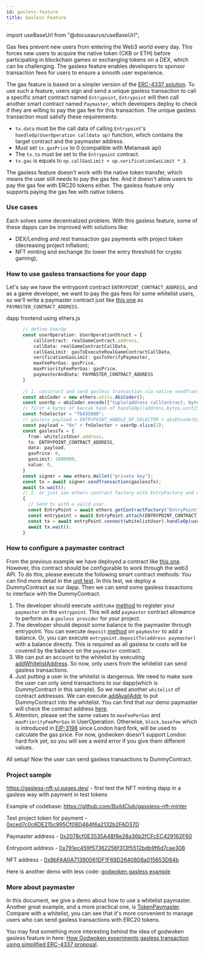 ```yaml
---
id: gasless-feature
title: Gasless Feature
---
```


import useBaseUrl from "@docusaurus/useBaseUrl";

Gas fees prevent new users from entering the Web3 world every day. This forces new users to acquire the native token (CKB or ETH) before participating in blockchain games or exchanging tokens on a DEX, which can be challenging. The gasless feature enables developers to sponsor transaction fees for users to ensure a smooth user experience.

The gas feature is based on a simpler version of the [ERC-4337 solution](https://eips.ethereum.org/EIPS/eip-4337). To use such a feature, users sign and send a unique gasless transaction to call a specific smart contract named `Entrypoint`, `Entrypoint` will then call another smart contract named `Paymaster`, which developers deploy to check if they are willing to pay the gas fee for this transaction. The unique gasless transaction must satisfy these requirements:

- `tx.data` must be the call data of calling `Entrypoint`'s `handleOp(UserOperation calldata op)` function, which contains the target contract and the paymaster address.
- Must set `tx.gasPrice` to 0 (compatible with Metamask api)
- The `tx.to` must be set to the `Entrypoint` contract.
- `tx.gas` is equals to `op.callGasLimit + op.verificationGasLimit * 3`.

The gasless feature doesn't work with the native token transfer, which means the user still needs to pay the gas fee. And it doesn't allow users to pay the gas fee with ERC20 tokens either. The gasless feature only supports paying the gas fee with native tokens.

### Use cases

Each solves some decentralized problem. With this gasless feature, some of these dapps can be improved with solutions like:
 - DEX/Lending and rest transaction gas payments with project token (decreasing project inflation);
 - NFT minting and exchange (to lower the entry threshold for crypto gaming);


### How to use gasless transactions for your dapp

Let's say we have the entrypoint contract `ENTRYPOINT_CONTRACT_ADDRESS`, and as a game developer, we want to pay the gas fees for some whitelist users, so we'll write a paymaster contract just like [this one](https://github.com/godwokenrises/account-abstraction/blob/gw-gasless/contracts/samples/GaslessDemoPaymaster.sol) as `PAYMASTER_CONTRACT_ADDRESS`.

dapp frontend using ethers.js

```ts
      // define UserOp
      const userOperation: UserOperationStruct = {
          callContract: realGameContract.address,
          callData: realGameContractCallData,
          callGasLimit: gasToExecuteRealGameContractCallData,
          verificationGasLimit: gasToVerifyPaymaster,
          maxFeePerGas: gasPrice,
          maxPriorityFeePerGas: gasPrice,
          paymasterAndData: PAYMASTER_CONTRACT_ADDRESS 
      }
      
      // 1. construct and send gasless transaction via native sendTransaction
      const abiCoder = new ethers.utils.AbiCoder();
      const userOp = abiCoder.encode(["tuple(address callContract, bytes callData, uint256 callGasLimit, uint256 verificationGasLimit, uint256 maxFeePerGas, uint256 maxPriorityFeePerGas, bytes paymasterAndData) UserOperation"], [userOperation]);
      // first 4 bytes of keccak hash of handleOp((address,bytes,uint256,uint256,uint256,uint256,bytes))
      const fnSelector = "fb4350d8";
      // gasless payload = ENTRYPOINT_HANDLE_OP_SELECTOR + abiEncode(UserOperation)
      const payload = "0x" + fnSelector + userOp.slice(2);
      const gaslessTx = {
        from: whitelistUser.address,
        to: ENTRYPOINT_CONTRACT_ADDRESS,
        data: payload,
        gasPrice: 0,
        gasLimit: 1000000,
        value: 0,
      }
      const signer = new ethers.Wallet("private key");
      const tx = await signer.sendTransaction(gaslessTx);
      await tx.wait();
      // 2. or just use ethers contract factory with EntryFactory and call it directly
      {
        // Send tx with a valid user.
        const EntryPoint = await ethers.getContractFactory("EntryPoint");
        const entrypoint = await EntryPoint.attach(ENTRYPOINT_CONTRACT_ADDRESS);
        const tx = await entryPoint.connect(whitelistUser).handleOp(userOp, {gasLimit: 100000, gasPrice: 0});
        await tx.wait();
      }
```

### How to configure a paymaster contract

From the previous example we have deployed a contract like [this one](https://github.com/godwokenrises/account-abstraction/blob/gw-gasless/contracts/samples/GaslessDemoPaymaster.sol). However, this contract should be configurable to work through the web3 API. To do this, please execute the following smart contract methods:
You can find more detail in the [unit test](https://github.com/godwokenrises/account-abstraction/blob/gw-gasless/test/gasless_paymaster.test.ts#L45). In this test, we deploy a DummyContract as our dapp. Then we can send some gasless trasactions to interface with the DummyContract.
1. The developer should execute `addStake` [method](https://github.com/godwokenrises/account-abstraction/blob/541f7cac9d83e75d152e7a58bec6d97b51221012/contracts/core/GaslessBasePaymaster.sol#L85) to register your `paymaster` on the `entrypoint`. This will add `paymaster` contract allowance to perform as a `gasless provider` for your project. 
2. The developer should deposit some balance to the paymaster through entrypoint. You can execute `deposit` [method](https://github.com/godwokenrises/account-abstraction/blob/541f7cac9d83e75d152e7a58bec6d97b51221012/contracts/core/GaslessBasePaymaster.sol#L68) on `paymaster` to add a balance. Or, you can execute `entrypoint.depositTo(address paymaster)` with a balance directly. This is required as all gasless tx costs will be covered by the balance on the `paymaster` contract.
3. We can put an account to the whitelist by executing [addWhitelistAddress](https://github.com/godwokenrises/account-abstraction/blob/541f7cac9d/contracts/core/GaslessBasePaymaster.sol#L127). So now, only users from the whitelist can send gasless transactions.
4. Just putting a user in the whitelist is dangerous. We need to make sure the user can only send transactions to our dapp(which is DummyContract in this sample). So we need another `whitelist` of contract addresses. We can execute [addAvailAddr](https://github.com/godwokenrises/account-abstraction/blob/541f7cac9d/contracts/core/GaslessBasePaymaster.sol#L140) to put DummyContract into the whitelist. You can find that our demo paymaster will check the contract address [here](https://github.com/godwokenrises/account-abstraction/blob/541f7cac9d/contracts/samples/GaslessDemoPaymaster.sol#L32).
5. Attention, please set the same values to `maxFeePerGas` and `maxPriorityFeePerGas` in UserOperation. Otherwise, `block.basefee` which is introduced in [EIP-3198](https://eips.ethereum.org/EIPS/eip-3198) since London hard fork, will be used to calculate the gas price. For now, godwoken doesn't support London hard fork yet, so you will see a weird error if you give them different values.

All setup! Now the user can send gasless transactions to DummyContract.

### Project sample

https://gasless-nft-ui.pages.dev/ - first test the NFT minting dapp in a gasless way with payment in test tokens

Example of codebase: https://github.com/BuildClub/gassless-nft-minter

Test project token for payment - [0xced7c0c6DE215c995Cf08D464f6a2132b2FAD37D](https://gw-explorer.nervosdao.community/address/0xced7c0c6DE215c995Cf08D464f6a2132b2FAD37D)

Paymaster address - [0x2078cf0E3535A48f8e28a36b2fCFcEC429162F60](https://gw-explorer.nervosdao.community/address/0x2078cf0E3535A48f8e28a36b2fCFcEC429162F60)

Entrypoint address - [0x791ec459f57362256f313f5512bdb9f6d7cae308](https://gw-explorer.nervosdao.community/address/0x791ec459f57362256f313f5512bdb9f6d7cae308)

NFT address - [0x9bFAA0A71390061DF1F69D2640808a015653D84b](https://gw-explorer.nervosdao.community/address/0x9bFAA0A71390061DF1F69D2640808a015653D84b)

Here is another demo with less code: [godwoken gasless example](https://github.com/sunchengzhu/godwoken-gasless-example)

### More about paymaster

In this document, we give a demo about how to use a whitelist paymaster. Another great example, and a more practical one, is [TokenPaymaster](https://github.com/godwokenrises/account-abstraction/blob/gw-gasless/contracts/samples/TokenPaymaster.sol). Compare with a whitelist, you can see that it's more convenient to manage users who can send gasless transactions with ERC20 tokens.

You may find something more interesting behind the idea of godwoken gasless feature in here: [How Godwoken experiments gasless transaction using simplified ERC-4337 proposal](/docs/gaslessWithERC4337.mdx).

